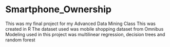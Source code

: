 # Smartphone_Ownership
This was my final project for my Advanced Data Mining Class
This was created in R
The dataset used was mobile shopping dataset from Omnibus
Modeling used in this project was multilinear regression, decision trees and random forest
